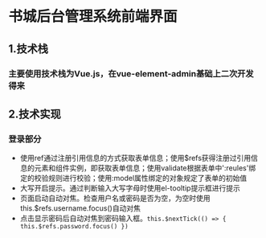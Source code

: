 # 书城后台管理系统前端界面
## 1.技术栈
### 主要使用技术栈为Vue.js，在vue-element-admin基础上二次开发得来
## 2.技术实现
### 登录部分
* 使用ref通过注册引用信息的方式获取表单信息；使用$refs获得注册过引用信息的元素和组件实例，即获取表单信息；使用validate根据表单中':reules'绑定的校验规则进行校验；使用:model属性绑定的对象规定了表单的初始值
* 大写开启提示。通过判断输入大写字母时使用el-tooltip提示框进行提示
* 页面启动自动对焦。检查用户名或密码是否为空，为空时使用this.$refs.username.focus()自动对焦
* 点击显示密码后自动对焦到密码输入框。` this.$nextTick(() => { this.$refs.password.focus() }) `